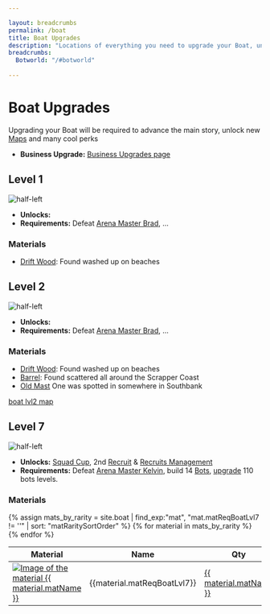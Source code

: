 ```yaml
---

layout: breadcrumbs
permalink: /boat
title: Boat Upgrades
description: "Locations of everything you need to upgrade your Boat, unlocks & requirements"
breadcrumbs:
  Botworld: "/#botworld"
  
---
```



# Boat Upgrades


Upgrading your Boat will be required to advance the main story, unlock new [Maps](/maps) and many cool perks

- **Business Upgrade:** [Business Upgrades page](/business)


## Level 1

![half-left](https://cdn.discordapp.com/attachments/923510071026155550/931487194122702858/boat-lvl.png)

- **Unlocks:** 
- **Requirements:** Defeat [Arena Master Brad](/arena#brad), ...

### Materials

- [Drift Wood](/drift-wood): Found washed up on beaches



## Level 2

![half-left](https://cdn.discordapp.com/attachments/923510071026155550/931487194122702858/boat-lvl.png)

- **Unlocks:** 
- **Requirements:** Defeat [Arena Master Brad](/arena#brad), ...

### Materials

- [Drift Wood](/drift-wood): Found washed up on beaches
- [Barrel](/barrel): Found scattered all around the Scrapper Coast
- [Old Mast](/old-mast) One was spotted in somewhere in Southbank

[boat lvl2 map](https://cdn.discordapp.com/attachments/923509490307977227/927052030055424010/20220102_111242.png)


## Level 7

![half-left](https://cdn.discordapp.com/attachments/923510071026155550/931487194122702858/boat-lvl.png)

- **Unlocks:** [Squad Cup](/arena), 2nd [Recruit](/recruits) & [Recruits Management](/recruits#managment)
- **Requirements:** Defeat [Arena Master Kelvin](/arena#kelvin), build 14 [Bots](/bots), [upgrade](/materials) 110 bots levels.

### Materials
<table class="collection-list no-inline">
  <thead>
    <tr>
      <th>Material</th>
      <th>Name</th>
      <th>Qty</th>
      <th>Description</th>
      <th>Overview</th>
    </tr>
  </thead>
  <tbody>
    {% assign mats_by_rarity = site.boat | find_exp:"mat",
"mat.matReqBoatLvl7 != ''" | sort: "matRaritySortOrder" %}
    {% for material in mats_by_rarity %}
      <tr class="collection-list-entry rarity_{{material.matRarity}}">
        <td class="table-pic">
          <a href="{{ site.baseurl }}{{ material.url }}" title="Everything about the material {{ material.matName }}"> 
            <img loading="lazy"   src="{{ material.matImageUrl }}" alt="Image of the material {{ material.matName }}"> 
          </a>
        </td>
        <td class="overview">{{material.matReqBoatLvl7}}</td>
        <td>
          <a href="{{ site.baseurl }}{{ material.url }}" title="Everything about the material {{ material.matName }}"> {{ material.matName }} </a>
        </td>
        <td class="overview">{{material.matDescription}}</td>
        <td class="overview">{{material.matOverview}}</td>
      </tr>
    {% endfor %}
  </tbody>
</table>


